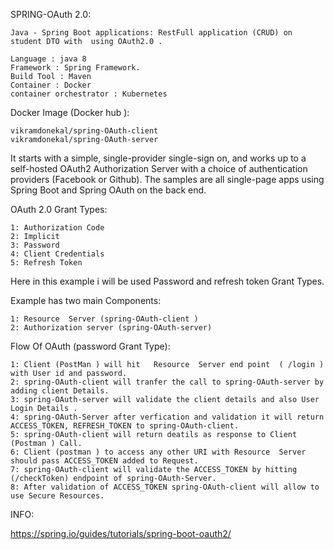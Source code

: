 
SPRING-OAuth 2.0:

	Java - Spring Boot applications: RestFull application (CRUD) on student DTO with  using OAuth2.0 .

	Language : java 8
	Framework : Spring Framework.
	Build Tool : Maven
	Container : Docker
	container orchestrator : Kubernetes


Docker Image (Docker hub ): 

	vikramdonekal/spring-OAuth-client
	vikramdonekal/spring-OAuth-server
							
							
It starts with a simple, single-provider single-sign on, and works up to a self-hosted OAuth2 Authorization Server with a choice of authentication providers (Facebook or Github).
The samples are all single-page apps using Spring Boot and Spring OAuth on the back end. 



OAuth 2.0 Grant Types:

	1: Authorization Code
	2: Implicit
	3: Password
	4: Client Credentials
	5: Refresh Token

Here in this example i will be used Password and refresh token Grant Types.


Example has two main Components:

	1: Resource  Server (spring-OAuth-client )
	2: Authorization server (spring-OAuth-server) 


Flow Of OAuth (password Grant Type):

	1: Client (PostMan ) will hit   Resource  Server end point  ( /login )  with User id and password.
	2: spring-OAuth-client will tranfer the call to spring-OAuth-server by adding client Details.
	3: spring-OAuth-server will validate the client details and also User Login Details .
	4: spring-OAuth-Server after verfication and validation it will return ACCESS_TOKEN, REFRESH_TOKEN to spring-OAuth-client.
	5: spring-OAuth-client will return deatils as response to Client (Postman ) Call.
	6: Client (postman ) to access any other URI with Resource  Server should pass ACCESS_TOKEN added to Request.
	7: spring-OAuth-client will validate the ACCESS_TOKEN by hitting (/checkToken) endpoint of spring-OAuth-Server.
	8: After validation of ACCESS_TOKEN spring-OAuth-client will allow to use Secure Resources.
	
	


INFO:

https://spring.io/guides/tutorials/spring-boot-oauth2/



	
				
				

							
